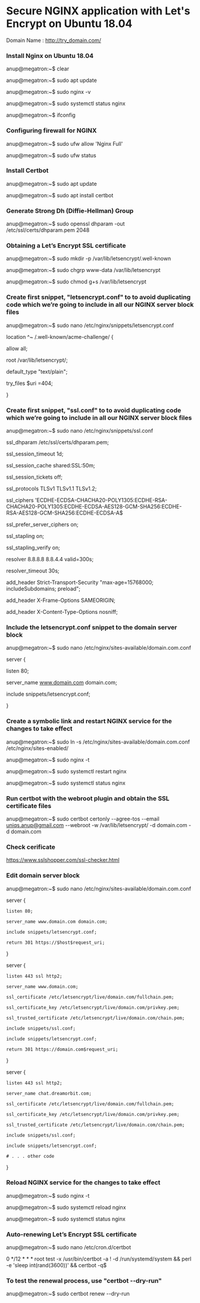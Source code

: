   
# Secure NGINX application with Let's Encrypt on Ubuntu 18.04


Domain Name : http://try_domain.com/


### Install Nginx on Ubuntu 18.04

anup@megatron:~$ clear

anup@megatron:~$ sudo apt update

anup@megatron:~$ sudo nginx -v

anup@megatron:~$ sudo systemctl status nginx

anup@megatron:~$ ifconfig


### Configuring firewall for NGINX

anup@megatron:~$ sudo ufw allow 'Nginx Full'

anup@megatron:~$ sudo ufw status


### Install Certbot 

anup@megatron:~$ sudo apt update

anup@megatron:~$ sudo apt install certbot


### Generate Strong Dh (Diffie-Hellman) Group

anup@megatron:~$ sudo openssl dhparam -out /etc/ssl/certs/dhparam.pem 2048


### Obtaining a Let’s Encrypt SSL certificate

anup@megatron:~$ sudo mkdir -p /var/lib/letsencrypt/.well-known

anup@megatron:~$ sudo chgrp www-data /var/lib/letsencrypt

anup@megatron:~$ sudo chmod g+s /var/lib/letsencrypt


### Create  first snippet, "letsencrypt.conf" to to avoid duplicating code which we’re going to include in all our NGINX server block files

anup@megatron:~$ sudo nano /etc/nginx/snippets/letsencrypt.conf


location ^~ /.well-known/acme-challenge/ {

  allow all;

  root /var/lib/letsencrypt/;

  default_type "text/plain";

  try_files $uri =404;

}


### Create  first snippet, "ssl.conf" to to avoid duplicating code which we’re going to include in all our NGINX server block files

anup@megatron:~$ sudo nano /etc/nginx/snippets/ssl.conf

ssl_dhparam /etc/ssl/certs/dhparam.pem;


ssl_session_timeout 1d;

ssl_session_cache shared:SSL:50m;

ssl_session_tickets off;


ssl_protocols TLSv1 TLSv1.1 TLSv1.2;

ssl_ciphers 'ECDHE-ECDSA-CHACHA20-POLY1305:ECDHE-RSA-CHACHA20-POLY1305:ECDHE-ECDSA-AES128-GCM-SHA256:ECDHE-RSA-AES128-GCM-SHA256:ECDHE-ECDSA-A$

ssl_prefer_server_ciphers on;


ssl_stapling on;

ssl_stapling_verify on;

resolver 8.8.8.8 8.8.4.4 valid=300s;

resolver_timeout 30s;


add_header Strict-Transport-Security "max-age=15768000; includeSubdomains; preload";

add_header X-Frame-Options SAMEORIGIN;

add_header X-Content-Type-Options nosniff;


### Include the letsencrypt.conf snippet to the domain server block

anup@megatron:~$ sudo nano /etc/nginx/sites-available/domain.com.conf


server {

  listen 80;

  server_name www.domain.com domain.com;

  include snippets/letsencrypt.conf;

}


### Create a symbolic link and restart NGINX service for the changes to take effect

anup@megatron:~$ sudo ln -s /etc/nginx/sites-available/domain.com.conf /etc/nginx/sites-enabled/

anup@megatron:~$ sudo nginx -t

anup@megatron:~$ sudo systemctl restart nginx

anup@megatron:~$ sudo systemctl status nginx


### Run certbot with the webroot plugin and obtain the SSL certificate files

anup@megatron:~$ sudo certbot certonly --agree-tos --email uniqs.anup@gmail.com --webroot -w /var/lib/letsencrypt/ -d domain.com -d domain.com


### Check cerificate

https://www.sslshopper.com/ssl-checker.html   


### Edit domain server block 

anup@megatron:~$ sudo nano /etc/nginx/sites-available/domain.com.conf

server {

    listen 80;

    server_name www.domain.com domain.com;

    include snippets/letsencrypt.conf;

    return 301 https://$host$request_uri;

}


server {

    listen 443 ssl http2;

    server_name www.domain.com;

    ssl_certificate /etc/letsencrypt/live/domain.com/fullchain.pem;

    ssl_certificate_key /etc/letsencrypt/live/domain.com/privkey.pem;

    ssl_trusted_certificate /etc/letsencrypt/live/domain.com/chain.pem;

    include snippets/ssl.conf;

    include snippets/letsencrypt.conf;

    return 301 https://domain.com$request_uri;

}


server {

    listen 443 ssl http2;

    server_name chat.dreamorbit.com;

    ssl_certificate /etc/letsencrypt/live/domain.com/fullchain.pem;

    ssl_certificate_key /etc/letsencrypt/live/domain.com/privkey.pem;

    ssl_trusted_certificate /etc/letsencrypt/live/domain.com/chain.pem;

    include snippets/ssl.conf;

    include snippets/letsencrypt.conf;

    # . . . other code

}


### Reload NGINX service for the changes to take effect

anup@megatron:~$ sudo nginx -t

anup@megatron:~$ sudo systemctl reload nginx

anup@megatron:~$ sudo systemctl status nginx


### Auto-renewing Let’s Encrypt SSL certificate 

anup@megatron:~$ sudo nano /etc/cron.d/certbot

0 */12 * * * root test -x /usr/bin/certbot -a \! -d /run/systemd/system && perl -e 'sleep int(rand(3600))' && certbot -q$


### To test the renewal process, use  "certbot --dry-run" 

anup@megatron:~$ sudo certbot renew --dry-run
